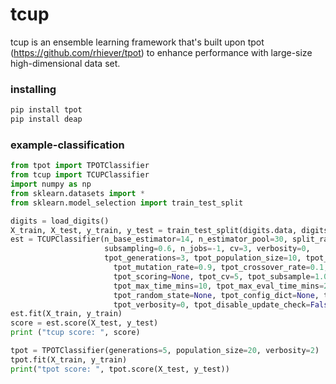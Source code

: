 # tcup
tcup is an ensemble learning framework that's built upon tpot (https://github.com/rhiever/tpot) to enhance performance with large-size high-dimensional data set.

### installing
```bash
pip install tpot
pip install deap
```
### example-classification
```python
from tpot import TPOTClassifier
from tcup import TCUPClassifier
import numpy as np
from sklearn.datasets import *
from sklearn.model_selection import train_test_split

digits = load_digits()
X_train, X_test, y_train, y_test = train_test_split(digits.data, digits.target, train_size=0.75, test_size=0.25)
est = TCUPClassifier(n_base_estimator=14, n_estimator_pool=30, split_ratio=0.1, 
                     subsampling=0.6, n_jobs=-1, cv=3, verbosity=0,
                     tpot_generations=3, tpot_population_size=10, tpot_offspring_size=None,
                 	   tpot_mutation_rate=0.9, tpot_crossover_rate=0.1,
                 	   tpot_scoring=None, tpot_cv=5, tpot_subsample=1.0, tpot_n_jobs=-1,
                 	   tpot_max_time_mins=10, tpot_max_eval_time_mins=2,
                 	   tpot_random_state=None, tpot_config_dict=None, tpot_warm_start=True,
                 	   tpot_verbosity=0, tpot_disable_update_check=False)
est.fit(X_train, y_train)
score = est.score(X_test, y_test)
print ("tcup score: ", score)

tpot = TPOTClassifier(generations=5, population_size=20, verbosity=2)
tpot.fit(X_train, y_train)
print("tpot score: ", tpot.score(X_test, y_test))
```        
